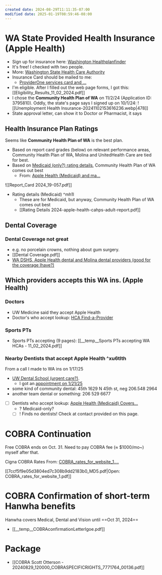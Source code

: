 ```yaml
---
created date: 2024-08-29T11:11:35-07:00
modified date: 2025-01-19T08:59:46-08:00
---
```

# WA State Provided Health Insurance (Apple Health)

- Sign up for insurance here: [Washington Healthplanfinder](https://www.wahealthplanfinder.org/us/en/home-page.html)
- It's free! I checked with two people.
- More: [Washington State Health Care Authority](https://www.hca.wa.gov/)
- Insurance Card should be mailed to me:
	- [ProviderOne services card and ...](https://www.hca.wa.gov/free-or-low-cost-health-care/i-help-others-apply-and-access-apple-health/providerone-services-card-and-health-plan-card)
- I'm eligible. After I filled out the web page forms, I got this: [[Eligibility_Results_11_02_2024.pdf]]
- I chose the **Community Health Plan of WA** on 11/2/24 (Application ID: 3795810). Oddly, the state's page says I signed up on 10/1/24:
  ![[Unemployment Health Insurance-20241102153616236.webp|478]]
- State approval letter, can show it to Doctor or Pharmacist, it says
  
## Health Insurance Plan Ratings

Seems like **Community Health Plan of WA** is the best plan.

- Based on report card grades (below) on relevant performance areas, Community Health Plan of WA, Molina and UnitedHealth Care are tied for best.
- Based on [Medicaid (only?) rating details](<#^mh1l>), Community Health Plan of WA comes out best
	- From: [Apple Health (Medicaid) and ma...](https://www.hca.wa.gov/about-hca/data-and-reports/apple-health-medicaid-and-managed-care-reports)

![[Report_Card 2024_19-057.pdf]]
- Rating details (Medicaid) ^mh1l
	- These are for Medicaid, but anyway, Community Health Plan of WA comes out best
	- [[Rating Details 2024-apple-health-cahps-adult-report.pdf]]
## Dental Coverage
### Dental Coverage not great
- e.g. no porcelain crowns, nothing about gum surgery. 
- [[Dental Coverage.pdf]]
- [WA DSHS, Apple Health dental and Molina dental providers (good for the coverage Ihave?)](https://www.wadentists.com/about/apple)
## Which providers accepts this WA ins. (Apple Health)
### Doctors
- UW Medicine said they accept Apple Health
- Doctor's who accept lookup: [HCA Find-a-Provider](https://fortress.wa.gov/hca/p1findaprovider/)
### Sports PTs
- Sports PTs accepting (9 pages): [[__temp__Sports PTs accepting WA HCAs - 11_02_2024.pdf]]
### Nearby Dentists that accept Apple Health ^xu6tlth
From a call I made to WA ins on 1/17/25
- [UW Dental School (urgent care?)](https://contacts.google.com/person/c6257744752436092077). 
	- I got an [appointment on 1/21/25](https://calendar.google.com/calendar/u/0/r/eventedit/NTV1Z3RrcTJ2MGw1bGIxdnBnOThhMDBuMXYgc2NvdHRvQHNoYXJwbGVhZi5vcmc?tab=mc&gsessionid=OK)
- some kind of community dental: 45th 1629 N 45th st, neg  206.548 2964
- another team dental or something: 206 529 6677
- [ ] Dentists who accept lookup: [Apple Health (Medicaid) Covers...](https://dentistlink.org/apple-health-medicaid-covers-dental-care/)
	- ? Medicaid-only?
	- [ ] ! Finds no dentists! Check at contact provided on this page.

# COBRA Continuation
Free COBRA ends on Oct. 31. Need to pay COBRA fee (≈ $1000/mo~) myself after that.

Cigna COBRA Rates
From: [COBRA\_rates\_for\_website\_1....](https://www.mymohawkbenefits.com/images/2024/Disability/COBRA_rates_for_website_1.pdf)

[[7ccf5f9e05d3804ed7c308b9dd2183b0_MD5.pdf|Open: COBRA_rates_for_website_1.pdf]]
# COBRA Confirmation of short-term Hanwha benefits

Hanwha covers Medical, Dental and Vision until ==Oct 31, 2024==

- [[__temp__COBRAconfirmationLetterIgoe.pdf]]
# Package
- [[COBRA Scott Otterson - 20240829_120000_COBRASPECIFICRIGHTS_7771764_00136.pdf]]